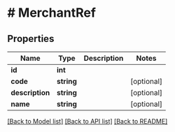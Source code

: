 # # MerchantRef

## Properties

Name | Type | Description | Notes
------------ | ------------- | ------------- | -------------
**id** | **int** |  |
**code** | **string** |  | [optional]
**description** | **string** |  | [optional]
**name** | **string** |  | [optional]

[[Back to Model list]](../../README.md#models) [[Back to API list]](../../README.md#endpoints) [[Back to README]](../../README.md)
